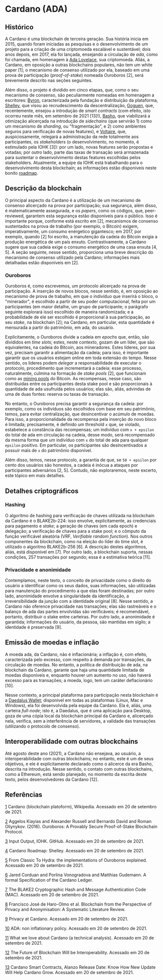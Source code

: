 # Cardano (ADA)  

## Histórico 

A Cardano é uma blockchain de terceira geração. Sua história inicia em 2015, quando foram iniciadas as pesquisas e o desenvolvimento de um projeto para a criação de uma criptomoeda escalável e sustentável; dois anos depois, em 2017, ela foi lançada, ensejando a circulação de *ada*, como foi chamada, em homenagem à [Ada Lovelace](https://pt.wikipedia.org/wiki/Ada_Lovelace), sua criptomoeda. Aliás, a Cardano, em oposição a outras blockchains populares, não tem um white paper [1]; o mecanismo de consenso utilizado por ela, baseado em uma prova de participação (*proof-of-stake*) nomeada *Ouroboros* [2], será brevemente descrito nas seções seguintes. 

Além disso, o projeto é dividido em cinco etapas, que, como o seu mecanismo de consenso, são peculiarmente nomeadas em homenagem a escritores: [Byron](https://pt.wikipedia.org/wiki/Lord_Byron), caracterizada pela fundação e distribuição da plataforma, [Shelley](https://pt.wikipedia.org/wiki/Mary_Shelley), que visou ao recrudescimento da descentralização, [Goguen](https://en.wikipedia.org/wiki/Joseph_Goguen), que, recentemente, ensejou a introdução de *smart contracts* (com efeito, isto ocorreu neste mês, em setembro de 2021 [13]!),  [Basho](https://en.wikipedia.org/wiki/Matsuo_Bash%C5%8D), que viabilizará a otimização alicerçada na introdução de *sidechains* (que servirão 1) como um mecanismo de *sharding*, ou "fragmentação", e 2) como ambientes seguros para verificação de novas features),  e [Voltaire](https://pt.wikipedia.org/wiki/Voltaire), que, auspiciosamente, relegará a administração da rede totalmente aos participantes, os *stakeholders* (o desenvolvimento, no momento, é estimulado pela IOHK [3]): por um lado, novas features serão propostas e votadas; por outro lado, parte das taxas de transação será armazenada para sustentar o desenvolvimento destas features escolhidas pelos stakeholders. Atualmente, a equipe da IOHK está trabalhando para o desenvolvimento desta blockchain; as informações estão disponíveis neste bonito [roadmap](https://roadmap.cardano.org/en/goguen/). 


## Descrição da blockchain 

O principal aspecto da Cardano é a utilização de um mecanismo de consenso alicerçado na prova por participação; sua segurança, além disso, é matematicamente assegurada, e os *papers*, como os códigos, que, peer-reviewed, garantem esta segurança estão disponíveis para o público. Isso é importante porque, conforme está escrito em [2], mecanismos de consenso sustentados na prova de trabalho (por exemplo, o Bitcoin) exigem, imperativamente, um consumo enérgetico gigantesco; em 2017, por exemplo, quando [2] foi escrito, a manutenção da cadeia do Bitcoin exigia a produção energética de um país enxuto. Contrastivamente, a Cardano sugere que sua cadeia exige o consumo energético de uma casa enxuta [4, 5]. A seção seguinte, nesse sentido, proporciona uma breve descrição do mecanismo de consenso utilizado pela Cardano; informações mais detalhadas estão disponíveis em [2].

### Ouroboros 

Ouroboros é, como escrevemos, um protocolo alicerçado na prova de participação. A inserção de novos blocos, nesse sentido, é, em oposição ao mecanismo de prova de trabalho, em que o indivíduo que inserirá o bloco, o "minerador", é escolhido a partir de seu poder computacional, feita por um participantes (em maior detalhe, um grupo de participante; o parágrafo seguinte explorará isso) escolhido de maneira randomizada; e a probabilidade de ele ser escolhido é proporcional à sua participação, ao seu *stake*, na blockchain [2]; na Cardano, em particular, esta quantidade é mensurada a partir do patrimônio, em ada, do usuário. 

Explicitamente, o Ouroboros divide a cadeia em *epochs* que, então, são divididos em *time slots*; estes, neste contexto, gozam de um líder, que são equivalentes, na cadeia do Bitcoin, aos mineradores. Estes líderes, por sua vez, precisam garantir a alimentação da cadeia; para isso, é importante garantir que os usuários estejam online em toda extensão do tempo. Nesse sentido, os líderes podem *delegar* a responsabilidade de executar o protocolo, procedimento que incrementará a cadeia; esse processo, naturalmente, culmina na formação de *stake pools* [2], que funcionam como as [mining pools](https://en.wikipedia.org/wiki/Mining_pool) do Bitcoin. As recompensas, nesse caso, são distribuídas entre os participantes desta stake pool e são proporcionais à quantidade de ada usufruída pelos usuários; elas são, aliás, advindas de uma de duas fontes: reserva ou taxas de transação. 

No entanto, o Ouroboros precisa garantir a segurança da cadeia: por exemplo, como os indivíduos são escolhidos com base em seu patrimônio, temos, para evitar centralização, que desincentivar o acúmulo de moedas. Para isso, a proporcionalidade da recompensa pela inserção do novo bloco é limitada; precisamente, é definido um threshold `x` que, se violado, estabelece a constância das recompensas; um indivíduo com `x + epsilon` do total de ada em circulação na cadeia, desse modo, será recompensado da mesma forma que um indivíduo com `x` do total de ada para qualquer `epsilon` positivo. Em particular, os participantes são desincentivados a possuir mais de `x` do patrimônio disponível. 

Além disso, temos, nesse protocolo, a garantia de que, se `50 + epsilon` por cento dos usuários são honestos, a cadeia é inócua a ataques por participantes adversários [2, 5]. Contudo, não exploraremos, neste excerto, este tópico em mais detalhes.  

## Detalhes criptográficos 

### Hashing 

O algoritmo de hashing para verificação de chaves utilizada na blockchain da Cardano é o BLAKE2b-224: isso envolve, explicitamente, as credenciais para pagamento e *stake*; a geração de chaves (em cada epoch) e delegação; a verificação de chaves para a stake pool; e o cômputo da função verificável aleatória (VRF, *Verifiable random function*). Nos outros componentes da blockchain, como na eleição do líder do time slot, é utilizado o algoritmo BLAKE2b-256 [6]. A descrição destes algoritmos, aliás, está disponível em [7]. Por outro lado, a blockchain suporta, nessas condições, 257 transações por segundo; essa é a estimativa teórica [11]. 


### Privacidade e anonimidade 

Contemplamos, neste texto, o conceito de privacidade como o direito do usuário a identificar como os seus dados, suas informações, são utilizadas para manutenção do procedimento a que elas foram destinadas; por outro lado, anonimidade envolve a singularidade da identificação, a irreversibilidade da junção com a identidade original [8]. Nesse sentido, a Cardano não oference privacidade nas transações; elas são rastreáveis e o balanço de ada das partes envolvidas são verificáveis; é recomendável, portanto, distribuir o stake entre carteiras. Por outro lado, a anonimidade é garantida; informações do usuário, da pessoa, são mantidas em sigilo; a identidade é preservada [9].       

## Emissão de moedas e inflação 

A moeda ada, da Cardano, não é inflacionária; a inflação é, com efeito, caracterizada pelo excesso, com respeito à demanda por transações, da circulação de moedas. No entanto, a política de distribuição de ada, na blockchain da Cardano, garante que haja uma quantidade limitada de moedas disponíveis e, enquanto houver um aumento no uso, não haverá excesso para as transações; a moeda, logo, tem um caráter deflacionário [10].  

Nesse contexto, a principal plataforma para participação nesta blockchain é a [Daedalus Wallet](https://daedaluswallet.io/); disponível em todas as plataformas (Linux, Mac e Windows), ela foi desenvolvida pela equipe da Cardano. Ela é, aliás, uma carteira *full-node*; isto é, a Daedalus, que é uma aplicação para Desktop, goza de uma cópia local da blockchain principal da Cardano e, alicerçado nela, verifica, sem a interferência de servidores, a validade das transações (utilizando o protocolo de consenso). 

## Interoperabilidade com outras blockchains 

Até agosto deste ano (2021), a Cardano não ensejava, ao usuário, a interoperabilidade com outras blockchains; no entanto, este é um de seus objetivos, e ele é explicitamente declarado como o alicerce da era Basho, descrita na introdução. Nesse sentido, o contato com outras blockchains, como a Ethereum, está sendo planejado, no momento da escrita deste texto, pelos desenvolvedores da Cardano [12]. 

## Referências 

[1](https://en.wikipedia.org/wiki/Cardano_(blockchain_platform)) Cardano (blockchain platoform), Wikipedia. Acessado em 20 de setembro de 2021. 

[2](https://eprint.iacr.org/2016/889.pdf) Aggelos Kiayias and Alexander Russell and Bernardo David and Roman Oliynykov. (2016). Ouroboros: A Provably Secure Proof-of-Stake Blockchain Protocol.   

[3](https://github.com/input-output-hk) Input Output, IOHK. GitHub. Acessado em 20 de setembro de 2021. 

[4](https://roadmap.cardano.org/en/shelley/) Cardano Roadmap: Shelley. Acessado em 20 de setembro de 2021. 

[5](https://iohk.io/en/blog/posts/2020/03/23/from-classic-to-hydra-the-implementations-of-ouroboros-explained/) From Classic To Hydra: the implementations of Ouroboros explained. Acessado em 20 de setembro de 2021. 

[6](https://hydra.iohk.io/build/4975913/download/1/ledger-spec.pdf) Jared Corduan and Porlina Vonogradova and Matthias Gudemann. A formal Specification of the Cardano Ledger. 

[7](https://datatracker.ietf.org/doc/html/rfc7693) The BLAKE2 Cryptographic Hash and Message Authentication Code (MAC). Acessado em 20 de setembro de 2021. 

[8](https://www.mdpi.com/1424-8220/20/24/7171) Francisco José de Haro-Olmo et al. Blockchain from the Perspective of Privacy and Anonymisation: A Systematic Literature Review.

[9](https://forum.cardano.org/t/privacy-at-cardano/45152) Privacy at Cardano. Acessado em 20 de setembro de 2021. 

[10](https://forum.cardano.org/t/ada-non-inflationary-policy/49736) ADA: non inflationary policy. Acessado em 20 de setembro de 2021. 

[11](https://vacuumlabs.com/blog/lifevacuum/what-we-love-about-cardano-a-technical-analysis) What we love about Cardano (a technical analysis). Acessado em 20 de setembro de 2021. 

[12](https://adapulse.io/the-future-of-blockchain-will-be-interoperability/) The Future of Blockchain Will be Interoperability. Acessado em 20 de setembro de 2021. 

[13](https://www.republicworld.com/technology-news/other-tech-news/cardano-smart-contracts-alanzo-release-date-know-how-new-update-will-help-cardano-grow.html) Cardano Smart Contracts, Alanzo Release Date: Know How New Update Will Help Cardano Grow. Acessado em 20 de setembro de 2021. 
